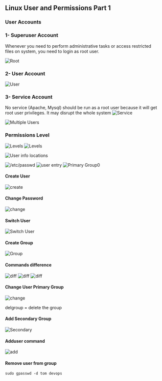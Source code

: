 ## Linux User and Permissions Part 1

### User Accounts

### 1- Superuser Account
Whenever you need to perform administrative tasks or access restricted files on system, you need to login as root user.

![Root](./images/image-1.png)

### 2- User Account
![User](./images/image-2.png)

### 3- Service Account
No service (Apache, Mysql) should be run as a root user because it will get root user privileges. It may disrupt the whole system
![Service](./images/image-3.png)

![Multiple Users](./images/image-4.png)

### Permissions Level
![Levels](./images/image-5.png)
![Levels](./images/image-6.png)

![User info locations](./images/image-7.png)

![/etc/passwd](./images/image-8.png)
![user entry](./images/image-9.png)
![Primary Group0](./images/image-10.png)

#### Create User
![create](./images/image-11.png)

#### Change Password
![change](./images/image-12.png)

#### Switch User
![Switch User](./images/image-13.png)

#### Create Group
![Group](./images/image-14.png)

#### Commands difference
![diff](./images/image-15.png)
![diff](./images/image-16.png)
![diff](./images/image-17.png)

#### Change User Primary Group
![change](./images/image-18.png)


delgroup = delete the group


#### Add Secondary Group
![Secondary](./images/image-19.png)


#### Adduser command
![add](./images/image-20.png)

#### Remove user from group

```sudo gpasswd -d tom devops```
